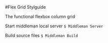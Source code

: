 #Flex Grid Stylguide

The functional flexbox column grid

Start middleman local server
```$ Middleman Server```

Build source files
```$ Middleman Build```
